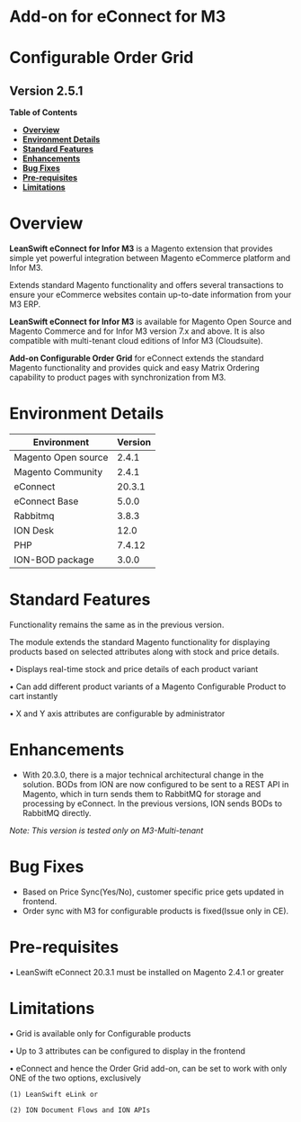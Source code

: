 # Add-on for eConnect for M3

# **Configurable Order Grid**

## **Version 2.5.1**


**Table of Contents**


- [**Overview**](#overview)
- [**Environment Details**](#environment-details)
- [**Standard Features**](#standard-features)
- [**Enhancements**](#enhancements)
- [**Bug Fixes**](#bug-fixes)
- [**Pre-requisites**](#pre-requisites)
- [**Limitations**](#limitations)

# **Overview**

 **LeanSwift eConnect for Infor M3** is a Magento extension that provides simple yet powerful integration between Magento eCommerce platform and Infor M3.

Extends standard Magento functionality and offers several transactions to ensure your eCommerce websites contain up-to-date information from your M3 ERP.

 **LeanSwift eConnect for Infor M3** is available for Magento Open Source and Magento Commerce and for Infor M3 version 7.x and above. It is also compatible with multi-tenant cloud editions of Infor M3 (Cloudsuite).

 **Add-on Configurable Order Grid** for eConnect extends the standard Magento functionality and provides quick and easy Matrix Ordering capability to product pages with synchronization from M3. 

# **Environment Details**

| **Environment** | **Version** |
| --- | --- |
| Magento Open source | 2.4.1 |
| Magento Community | 2.4.1 |
| eConnect | 20.3.1 |
| eConnect Base | 5.0.0 |
| Rabbitmq | 3.8.3 |
| ION Desk | 12.0 |
| PHP | 7.4.12 |
| ION-BOD package | 3.0.0 |

# **Standard Features**

Functionality remains the same as in the previous version. 

The module extends the standard Magento functionality for displaying products based on selected attributes along with stock and price details.

•	Displays real-time stock and price details of each product variant

•	Can add different product variants of a Magento Configurable Product to cart instantly

•	X and Y axis attributes are configurable by administrator


# **Enhancements**

- With 20.3.0, there is a major technical architectural change in the solution. BODs from ION are now configured to be sent to a REST API in Magento, which in turn     sends them to RabbitMQ for storage and processing by eConnect. In the previous versions, ION sends BODs to RabbitMQ directly.

_Note: This version is tested only on M3-Multi-tenant_

# **Bug Fixes**

- Based on Price Sync(Yes/No), customer specific price gets updated in frontend.
- Order sync with M3 for configurable products is  fixed(Issue only in CE).

# **Pre-requisites**

•	LeanSwift eConnect 20.3.1 must be installed on Magento 2.4.1 or greater

# **Limitations**

•	Grid is available only for Configurable products

•	Up to 3 attributes can be configured to display in the frontend

•	eConnect and hence the Order Grid add-on, can be set to work with only ONE of the two options, exclusively 

    (1) LeanSwift eLink or 
  
    (2) ION Document Flows and ION APIs


